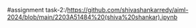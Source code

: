 #assignment task-2:/https://github.com/shivashankarredy/aiml-2024/blob/main/2203A51484%20(shiva%20shankar).ipynb
